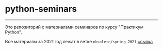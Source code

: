 # python-seminars
---
Это репозиторий с материалами семинаров по курсу "Практикум Python".

Все материалы за 2021 год лежат в ветке `obsolete/spring-2021` [ссылка](https://github.com/MVCionOld/mipt-atp-python-seminars/tree/obsolete/spring-2021)
